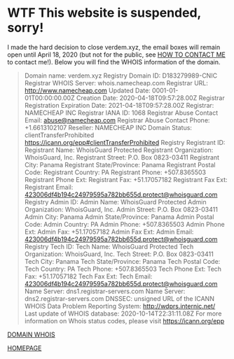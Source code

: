 # WTF This website is suspended, sorry!
I made the hard decision to close verdem.xyz, the email boxes will remain open until April 18, 2020 (but not for the public, see [HOW TO CONTACT ME](http://verdem-crypto.github.io/#contact-me) to contact me!).
Below you will find the WHOIS information of the domain.
> Domain name: verdem.xyz
> Registry Domain ID: D183279989-CNIC
> Registrar WHOIS Server: whois.namecheap.com
> Registrar URL: http://www.namecheap.com
> Updated Date: 0001-01-01T00:00:00.00Z
> Creation Date: 2020-04-18T09:57:28.00Z
> Registrar Registration Expiration Date: 2021-04-18T09:57:28.00Z
> Registrar: NAMECHEAP INC
> Registrar IANA ID: 1068
> Registrar Abuse Contact Email: abuse@namecheap.com
> Registrar Abuse Contact Phone: +1.6613102107
> Reseller: NAMECHEAP INC
> Domain Status: clientTransferProhibited https://icann.org/epp#clientTransferProhibited
> Registry Registrant ID: 
> Registrant Name: WhoisGuard Protected
> Registrant Organization: WhoisGuard, Inc.
> Registrant Street: P.O. Box 0823-03411 
> Registrant City: Panama
> Registrant State/Province: Panama
> Registrant Postal Code: 
> Registrant Country: PA
> Registrant Phone: +507.8365503
> Registrant Phone Ext: 
> Registrant Fax: +51.17057182
> Registrant Fax Ext: 
> Registrant Email: 423006df4b194c24979595a782bb655d.protect@whoisguard.com
> Registry Admin ID: 
> Admin Name: WhoisGuard Protected
> Admin Organization: WhoisGuard, Inc.
> Admin Street: P.O. Box 0823-03411 
> Admin City: Panama
> Admin State/Province: Panama
> Admin Postal Code: 
> Admin Country: PA
> Admin Phone: +507.8365503
> Admin Phone Ext: 
> Admin Fax: +51.17057182
> Admin Fax Ext: 
> Admin Email: 423006df4b194c24979595a782bb655d.protect@whoisguard.com
> Registry Tech ID: 
> Tech Name: WhoisGuard Protected
> Tech Organization: WhoisGuard, Inc.
> Tech Street: P.O. Box 0823-03411 
> Tech City: Panama
> Tech State/Province: Panama
> Tech Postal Code: 
> Tech Country: PA
> Tech Phone: +507.8365503
> Tech Phone Ext: 
> Tech Fax: +51.17057182
> Tech Fax Ext: 
> Tech Email: 423006df4b194c24979595a782bb655d.protect@whoisguard.com
> Name Server: dns1.registrar-servers.com
> Name Server: dns2.registrar-servers.com
> DNSSEC: unsigned
> URL of the ICANN WHOIS Data Problem Reporting System: http://wdprs.internic.net/
> Last update of WHOIS database: 2020-10-14T22:31:11.08Z
> For more information on Whois status codes, please visit https://icann.org/epp

[DOMAIN WHOIS](http://www.namecheap.com/domains/whois/result?domain=verdem.xyz)

[HOMEPAGE](http://verdem-crypto.github.io/)
